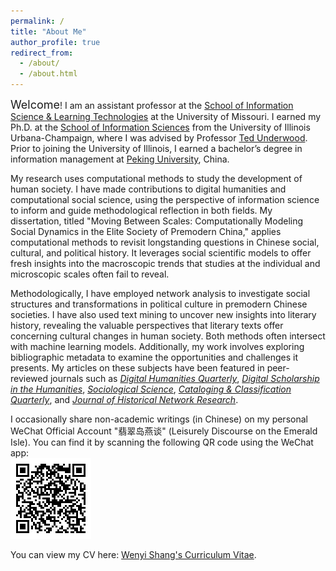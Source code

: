 ```yaml
---
permalink: /
title: "About Me"
author_profile: true
redirect_from: 
  - /about/
  - /about.html
---
```


<span style="font-size:18px;">Welcome</span>! I am an assistant professor at the [School of Information Science & Learning Technologies](https://cehd.missouri.edu/information-science-learning-technologies) at the University of Missouri. I earned my Ph.D. at the [School of Information Sciences](https://ischool.illinois.edu) from the University of Illinois Urbana-Champaign, where I was advised by Professor [Ted Underwood](https://ischool.illinois.edu/people/ted-underwood). Prior to joining the University of Illinois, I earned a bachelor’s degree in information management at [Peking University](https://english.pku.edu.cn/about.html), China.

My research uses computational methods to study the development of human society. I have made contributions to digital humanities and computational social science, using the perspective of information science to inform and guide methodological reflection in both fields. My dissertation, titled "Moving Between Scales: Computationally Modeling Social Dynamics in the Elite Society of Premodern China," applies computational methods to revisit longstanding questions in Chinese social, cultural, and political history. It leverages social scientific models to offer fresh insights into the macroscopic trends that studies at the individual and microscopic scales often fail to reveal.

Methodologically, I have employed network analysis to investigate social structures and transformations in political culture in premodern Chinese societies. I have also used text mining to uncover new insights into literary history, revealing the valuable perspectives that literary texts offer concerning cultural changes in human society. Both methods often intersect with machine learning models. Additionally, my work involves exploring bibliographic metadata to examine the opportunities and challenges it presents. My articles on these subjects have been featured in peer-reviewed journals such as [*Digital Humanities Quarterly*](https://www.digitalhumanities.org/dhq/vol/16/2/000613/000613.html), [*Digital Scholarship in the Humanities*](https://academic.oup.com/dsh/advance-article/doi/10.1093/llc/fqae008/7615080), [*Sociological Science*](https://sociologicalscience.com/articles-v9-8-184), [*Cataloging & Classification Quarterly*](https://www.tandfonline.com/doi/full/10.1080/01639374.2022.2148800), and [*Journal of Historical Network Research*](https://jhnr.uni.lu/index.php/jhnr/article/view/126).

I occasionally share non-academic writings (in Chinese) on my personal WeChat Official Account "翡翠岛燕谈" (Leisurely Discourse on the Emerald Isle). You can find it by scanning the following QR code using the WeChat app:<br>
![翡翠岛燕谈](/images/Emerald-Isle.png)

You can view my CV here: [Wenyi Shang's Curriculum Vitae](../files/CV.pdf).
